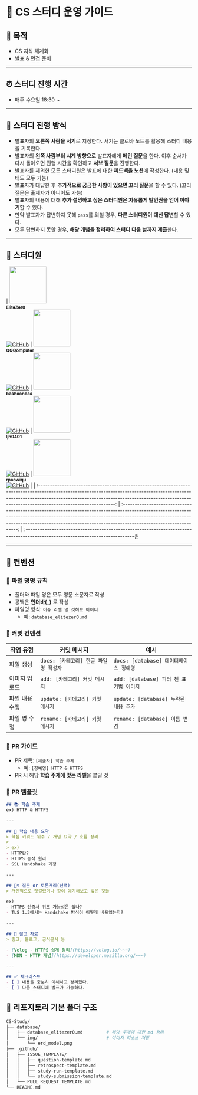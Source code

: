 # 📘 CS 스터디 운영 가이드

## 🎯 목적

- CS 지식 체계화
- 발표 & 면접 준비

---
## ⏰ 스터디 진행 시간

- 매주 수요일 18:30 ~

---
## 🧭 스터디 진행 방식

- 발표자의 **오른쪽 사람을 서기**로 지정한다. 서기는 클로바 노트를 활용해 스터디 내용을 기록한다.
- 발표자의 **왼쪽 사람부터 시계 방향으로** 발표자에게 **메인 질문**을 한다. 이후 순서가 다시 돌아오면 진행 시간을 확인하고 **서브 질문**을 진행한다.    
- 발표자를 제외한 모든 스터디원은 발표에 대한 **피드백을 노션**에 작성한다. (내용 및 태도 모두 가능)    
- 발표자가 대답한 후 **추가적으로 궁금한 사항이 있으면 꼬리 질문**을 할 수 있다. (꼬리 질문은 출제자가 아니어도 가능)
- 발표자의 내용에 대해 **추가 설명하고 싶은 스터디원은 자유롭게 발언권을 얻어 이야기**할 수 있다.
- 만약 발표자가 답변하지 못해 `pass`를 외칠 경우, **다른 스터디원이 대신 답변**할 수 있다.
- 모두 답변하지 못할 경우, **해당 개념을 정리하여 스터디 다음 날까지 제출**한다.

---
## 👥 스터디원

| [<img src="https://github.com/elitezer0.png" width="100px;" height="100px"/><br/><sub><b>EliteZer0</b></sub>](https://github.com/elitezer0)<br/>[![GitHub](https://img.shields.io/badge/GitHub-181717?style=flat&logo=github&logoColor=white)](https://github.com/elitezer0) | [<img src="https://github.com/QQQomputer.png" width="100px;" height="100px"/><br/><sub><b>QQQomputer</b></sub>](https://github.com/QQQomputer)<br/>[![GitHub](https://img.shields.io/badge/GitHub-181717?style=flat&logo=github&logoColor=white)](https://github.com/QQQomputer) | [<img src="https://github.com/baehoonbae.png" width="100px;" height="100px"/><br/><sub><b>baehoonbae</b></sub>](https://github.com/baehoonbae)<br/>[![GitHub](https://img.shields.io/badge/GitHub-181717?style=flat&logo=github&logoColor=white)](https://github.com/baehoonbae) | [<img src="https://github.com/ljh0401.png" width="100px;" height="100px"/><br/><sub><b>ljh0401</b></sub>](https://github.com/ljh0401)<br/>[![GitHub](https://img.shields.io/badge/GitHub-181717?style=flat&logo=github&logoColor=white)](https://github.com/ljh0401) | [<img src="https://github.com/rpeowiqu.png" width="100px;" height="100px"/><br/><sub><b>rpeowiqu</b></sub>](https://github.com/rpeowiqu)<br/>[![GitHub](https://img.shields.io/badge/GitHub-181717?style=flat&logo=github&logoColor=white)](https://github.com/rpeowiqu) |
| :--------------------------------------------------------------------------------------------------------------------------------------------------------------------------------------------------------------------------------------------------------------------------: | :----------------------------------------------------------------------------------------------------------------------------------------------------------------------------------------------------------------------------------------------------------------------------: | :----------------------------------------------------------------------------------------------------------------------------원

---
## 🧾 컨벤션

### 📂 파일 명명 규칙

- 폴더와 파일 명은 모두 영문 소문자로 작성
- 공백은 **언더바(`_`)** 로 작성
- 파일명 형식: `이슈 라벨 명_깃허브 아이디`
	- 예: `database_elitezer0.md`

### 💬 커밋 컨벤션

| 작업 유형    | 커밋 메시지                     | 예시                             |
| -------- | -------------------------- | ------------------------------ |
| 파일 생성    | `docs: [카테고리] 한글 파일 명_작성자` | `docs: [database] 데이터베이스_정예영`  |
| 이미지 업로드  | `add: [카테고리] 커밋 메시지`       | `add: [database] 피터 첸 표기법 이미지` |
| 파일 내용 수정 | `update: [카테고리] 커밋 메시지`    | `update: [database] 누락된 내용 추가` |
| 파일 명 수정  | `rename: [카테고리] 커밋 메시지`    | `rename: [database] 이름 변경`     |
### 🔀 PR 가이드

- PR 제목: `[제출자] 학습 주제`
    - 예: `[정예영] HTTP & HTTPS`
- PR 시 해당 **학습 주제에 맞는 라벨**을 붙일 것
### 📄 PR 템플릿

```md
## 📚 학습 주제
ex) HTTP & HTTPS

---

## 📝 학습 내용 요약
> 핵심 키워드 위주 / 개념 요약 / 흐름 정리
>
> ex)
- HTTP란?
- HTTPS 동작 원리
- SSL Handshake 과정

---

## 🙋‍♀️ 질문 or 토론거리(선택)
> 개인적으로 헷갈렸거나 같이 얘기해보고 싶은 것들

ex)
- HTTPS 인증서 위조 가능성은 없나?
- TLS 1.3에서는 Handshake 방식이 어떻게 바뀌었는지?

---

## 🔗 참고 자료
> 링크, 블로그, 공식문서 등

- [Velog - HTTPS 쉽게 정리](https://velog.io/~~~)
- [MDN - HTTP 개념](https://developer.mozilla.org/~~~)

---

## ✅ 체크리스트
- [ ] 내용을 충분히 이해하고 정리했다.
- [ ] 다음 스터디에 발표가 가능하다.

```

## 📁 리포지토리 기본 폴더 구조

```bash
CS-Study/
├── database/
│   ├── database_elitezer0.md         # 해당 주제에 대한 md 정리
│   └── img/                          # 이미지 리소스 저장
│       └── erd_model.png
├── .github/
│   ├── ISSUE_TEMPLATE/
│   │   ├── question-template.md
│   │   ├── retrospect-template.md
│   │   ├── study-run-template.md
│   │   └── study-submission-template.md
│   └── PULL_REQUEST_TEMPLATE.md
└── README.md

```
